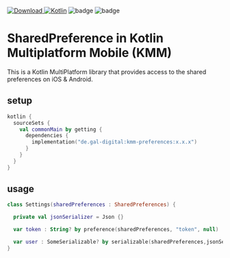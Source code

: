 [![Download](https://img.shields.io/maven-central/v/de.gal-digital/kmm-preferences) ](https://repo1.maven.org/maven2/de/gal-digital/kmm-preferences/)
[![Kotlin](https://img.shields.io/badge/kotlin-1.6.0-blue.svg?logo=kotlin)](http://kotlinlang.org)
![badge][badge-android]
![badge][badge-ios]

# SharedPreference in Kotlin Multiplatform Mobile (KMM)

This is a Kotlin MultiPlatform library that provides access to the shared preferences on iOS & Android.

## setup

```kotlin
kotlin {
  sourceSets {
    val commonMain by getting {
      dependencies {
        implementation("de.gal-digital:kmm-preferences:x.x.x")
      }
    }
  }
}
```

## usage

```kotlin
class Settings(sharedPreferences : SharedPreferences) {

  private val jsonSerializer = Json {}

  var token : String? by preference(sharedPreferences, "token", null)

  var user : SomeSerializable? by serializable(sharedPreferences,jsonSerializer,"user", null)
}
```

[badge-android]: http://img.shields.io/badge/platform-android-6EDB8D.svg?style=flat
[badge-ios]: http://img.shields.io/badge/platform-ios-CDCDCD.svg?style=flat